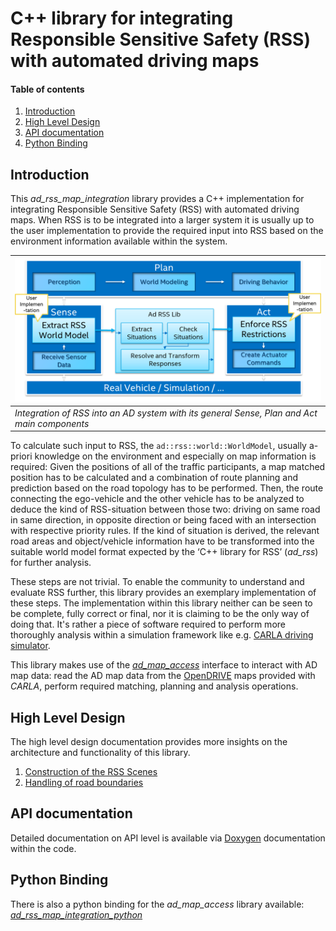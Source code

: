 # C++ library for integrating Responsible Sensitive Safety (RSS) with automated driving maps

#### Table of contents
1. [Introduction](#introduction)
2. [High Level Design](#highleveldesign)
3. [API documentation](#apidoc)
4. [Python Binding](#python)

## Introduction <a name="introduction"></a>
This *ad_rss_map_integration* library provides a C++ implementation for integrating Responsible Sensitive Safety (RSS)
with automated driving maps. When RSS is to be integrated into a larger system it is usually up to
the user implementation to provide the required input into RSS based on the environment information
available within the system.

| ![Integration of RSS into a system](../images/ad-rss-lib-Integrate_Into_Sense-Plan-Act.png) |
| -- |
| *Integration of RSS into an AD system with its general Sense, Plan and Act main components* |

To calculate such input to RSS, the `ad::rss::world::WorldModel`, usually a-priori knowledge on the environment
and especially on map information is required: Given the positions of all of the traffic participants,
a map matched position has to be calculated and a combination of route planning and prediction based
on the road topology has to be performed. Then, the route connecting the ego-vehicle and the
other vehicle has to be analyzed to deduce the kind of RSS-situation between those two: driving on same road in same direction,
in opposite direction or being faced with an intersection with respective priority rules.
If the kind of situation is derived, the relevant road areas and object/vehicle information have to be
transformed into the suitable world model format expected by the ‘C++ library for RSS’ (*ad_rss*) for further analysis.

These steps are not trivial. To enable the community to understand and evaluate RSS further,
this library provides an exemplary implementation of these steps. The implementation within
this library neither can be seen to be complete, fully correct or final,
nor it is claiming to be the only way of doing that. It's rather a piece of software required
to perform more thoroughly analysis within a simulation framework like
e.g. [CARLA driving simulator](https://carla.org).

This library makes use of the [*ad_map_access*](https://ad-map-access.readthedocs.io) interface
to interact with AD map data: read the AD map data from the
[OpenDRIVE](https://www.asam.net/standards/detail/opendrive/) maps provided with *CARLA*,
perform required matching, planning and analysis operations.

## High Level Design <a name="highleveldesign"></a>
The high level design documentation provides more insights on the architecture and functionality
of this library.

1. [Construction of the RSS Scenes](./ConstructRSSScenes.md)
2. [Handling of road boundaries](./HandleRoadBoundaries.md)

## API documentation <a name="apidoc"></a>
Detailed documentation on API level is available via
[Doxygen](https://intel.github.io/ad-rss-lib/doxygen/ad_rss_map_integration/index.html)
documentation within the code.

## Python Binding <a name="python"></a>
There is also a python binding for the *ad_map_access* library available: [*ad_rss_map_integration_python*](./ad_rss_map_integration_python.md)
